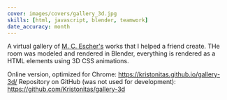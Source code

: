 ```yaml
---
cover: images/covers/gallery_3d.jpg
skills: [html, javascript, blender, teamwork]
date_accuracy: month
---
```


A virtual gallery of [M. C. Escher's](https://en.wikipedia.org/wiki/M._C._Escher) works that I helped a friend create. THe room was modeled and rendered in Blender, everything is rendered as a HTML elements using 3D CSS animations.

Online version, optimized for Chrome: https://kristonitas.github.io/gallery-3d/
Repository on GitHub (was not used for development): https://github.com/Kristonitas/gallery-3d 

